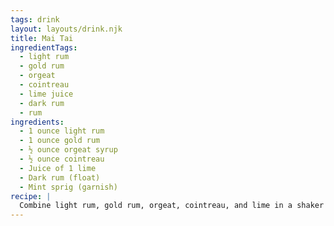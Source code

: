 ```yaml
---
tags: drink
layout: layouts/drink.njk
title: Mai Tai
ingredientTags:
  - light rum
  - gold rum
  - orgeat
  - cointreau
  - lime juice
  - dark rum
  - rum
ingredients:
  - 1 ounce light rum
  - 1 ounce gold rum
  - ½ ounce orgeat syrup
  - ½ ounce cointreau
  - Juice of 1 lime
  - Dark rum (float)
  - Mint sprig (garnish)
recipe: |
  Combine light rum, gold rum, orgeat, cointreau, and lime in a shaker with ice and shake vigorously. Pour over ice. Float an extra ½ ounce dark rum over the top and garnish with mint if desired.
---
```

